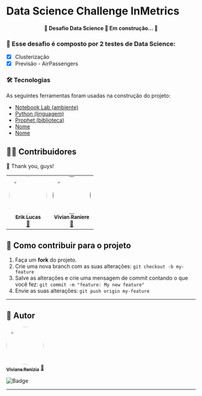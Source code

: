 # Data Science Challenge InMetrics  

<h4 align="center"> 
	🚧  Desafio Data Science 🚀 Em construção...  🚧
</h4>

### :beginner: Esse desafio é composto por 2 testes de Data Science: 

- [x] Clusterização 
- [x] Previsão - AirPassengers

### 🛠 Tecnologias

As seguintes ferramentas foram usadas na construção do projeto:

- [Notebook Lab (ambiente)](Link)
- [Python (linguagem)](Link)
- [Prophet (biblioteca)](Link)
- [Nome](Link)
- [Nome](Link)

## 👨‍💻 Contribuidores

💜 Thank you, guys!

<table>
  <tr>
    <td align="center"><a href="https://github.com/erikldr"><img style="border-radius: 50%;" src="https://avatars2.githubusercontent.com/u/37803110?s=400&u=57889ebba044da042969be8bdea4833c340c2862&v=4" width="100px;" alt=""/><br /><sub><b>Erik Lucas</b></sub></a><br /><a href="https://github.com/erikldr" title="UFV">🚀</a></td>
    <td align="center"><a href=""><img style="border-radius: 50%;" src="https://scontent.fpoj5-1.fna.fbcdn.net/v/t1.0-9/92128255_2691139191106088_583515953346641920_o.jpg?_nc_cat=106&ccb=2&_nc_sid=174925&_nc_eui2=AeEVzVxRaEWs6hvZOFHHE6nfh4AANbdQLPSHgAA1t1As9FT6VE3SWTA_427cwywCV7RySIMddYK4Q9i4J_QOr4bA&_nc_ohc=gAtplEr8UjsAX8Zd9cm&_nc_ht=scontent.fpoj5-1.fna&oh=321744144edaf1871697891bd7170902&oe=6005EF62" width="100px;" alt=""/><br /><sub><b>Vivian Raniere</b></sub></a><br /><a href="" title="UFV">🚀</a></td>
  </tr>
</table>

## 💪 Como contribuir para o projeto

1. Faça um **fork** do projeto.
2. Crie uma nova branch com as suas alterações: `git checkout -b my-feature`
3. Salve as alterações e crie uma mensagem de commit contando o que você fez: `git commit -m "feature: My new feature"`
4. Envie as suas alterações: `git push origin my-feature`

---

## 🦸 Autor

<a href="https://github.com/vivianerenizia">
 <img style="border-radius: 50%;" src="https://avatars1.githubusercontent.com/u/31120743?s=400&u=a84a58b76a93373ab0581f3f5f04a8edb21f92e9&v=4" width="100px;" alt=""/>
 <br />
 <sub><b>Viviane Renizia</b></sub></a> <a href="https://github.com/vivianerenizia" title="Rocketseat">🚀</a>
 <br />
 
 
![Badge](https://img.shields.io/github/followers/vivianerenizia?label=Viviane%20Renizia&style=social)  


---
